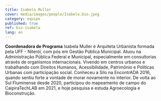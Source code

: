 ```yaml
---
title: Isabela Muller
cover: media/images/people/Isabela.bio.jpeg
category: equipe
published: true
ref: bio-isabela
lang: en
---
```

**Coordenadora de Programa** Isabela Muller é Arquiteta Urbanista formada pela UFF - Niterói, com pós em Gestão Pública Municipal. Atuou na Administração Pública Federal e Municipal, especialmente em consultorias através de organismos internacionais. Vivendo em centros urbanos e trabalhando com Direitos Humanos, Acessibilidade, Patrimônio e Políticas Urbanas com participação social. Conheceu a Silo na EncontrADA 2016, quando sentiu forte a vontade de morar novamente no interior. De volta ao Sul Fluminense desde 2020, participou do mapeamento de campo do CaipiraTechLAB em 2021, e hoje pesquisa e estuda Agroecologia e Bioconstrução.
